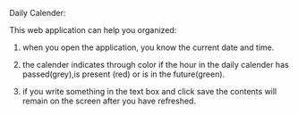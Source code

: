 Daily Calender:

This web application can help you organized:

1. when you open the application, you know the current date and time.

2. the calender indicates through color if the hour in the daily calender has passed(grey),is present (red) or is in the future(green).

3. if you write something in the text box and click save the contents will remain on the screen after you have refreshed.
